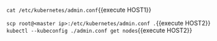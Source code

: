 `cat /etc/kubernetes/admin.conf`{{execute HOST1}}

`scp root@<master ip>:/etc/kubernetes/admin.conf .`{{execute HOST2}}
`kubectl --kubeconfig ./admin.conf get nodes`{{execute HOST2}}
